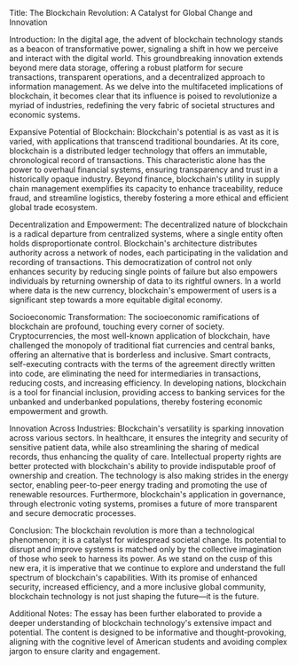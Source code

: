 Title: The Blockchain Revolution: A Catalyst for Global Change and Innovation

Introduction:
In the digital age, the advent of blockchain technology stands as a beacon of transformative power, signaling a shift in how we perceive and interact with the digital world. This groundbreaking innovation extends beyond mere data storage, offering a robust platform for secure transactions, transparent operations, and a decentralized approach to information management. As we delve into the multifaceted implications of blockchain, it becomes clear that its influence is poised to revolutionize a myriad of industries, redefining the very fabric of societal structures and economic systems.

Expansive Potential of Blockchain:
Blockchain's potential is as vast as it is varied, with applications that transcend traditional boundaries. At its core, blockchain is a distributed ledger technology that offers an immutable, chronological record of transactions. This characteristic alone has the power to overhaul financial systems, ensuring transparency and trust in a historically opaque industry. Beyond finance, blockchain's utility in supply chain management exemplifies its capacity to enhance traceability, reduce fraud, and streamline logistics, thereby fostering a more ethical and efficient global trade ecosystem.

Decentralization and Empowerment:
The decentralized nature of blockchain is a radical departure from centralized systems, where a single entity often holds disproportionate control. Blockchain's architecture distributes authority across a network of nodes, each participating in the validation and recording of transactions. This democratization of control not only enhances security by reducing single points of failure but also empowers individuals by returning ownership of data to its rightful owners. In a world where data is the new currency, blockchain's empowerment of users is a significant step towards a more equitable digital economy.

Socioeconomic Transformation:
The socioeconomic ramifications of blockchain are profound, touching every corner of society. Cryptocurrencies, the most well-known application of blockchain, have challenged the monopoly of traditional fiat currencies and central banks, offering an alternative that is borderless and inclusive. Smart contracts, self-executing contracts with the terms of the agreement directly written into code, are eliminating the need for intermediaries in transactions, reducing costs, and increasing efficiency. In developing nations, blockchain is a tool for financial inclusion, providing access to banking services for the unbanked and underbanked populations, thereby fostering economic empowerment and growth.

Innovation Across Industries:
Blockchain's versatility is sparking innovation across various sectors. In healthcare, it ensures the integrity and security of sensitive patient data, while also streamlining the sharing of medical records, thus enhancing the quality of care. Intellectual property rights are better protected with blockchain's ability to provide indisputable proof of ownership and creation. The technology is also making strides in the energy sector, enabling peer-to-peer energy trading and promoting the use of renewable resources. Furthermore, blockchain's application in governance, through electronic voting systems, promises a future of more transparent and secure democratic processes.

Conclusion:
The blockchain revolution is more than a technological phenomenon; it is a catalyst for widespread societal change. Its potential to disrupt and improve systems is matched only by the collective imagination of those who seek to harness its power. As we stand on the cusp of this new era, it is imperative that we continue to explore and understand the full spectrum of blockchain's capabilities. With its promise of enhanced security, increased efficiency, and a more inclusive global community, blockchain technology is not just shaping the future—it is the future.

Additional Notes:
The essay has been further elaborated to provide a deeper understanding of blockchain technology's extensive impact and potential. The content is designed to be informative and thought-provoking, aligning with the cognitive level of American students and avoiding complex jargon to ensure clarity and engagement.
